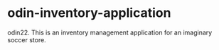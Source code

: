 # odin-inventory-application
odin22. This is an inventory management application for an imaginary soccer store.

